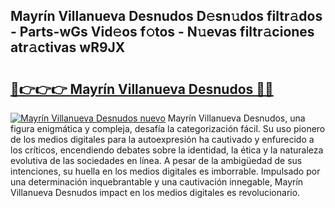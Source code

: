 ## Mayrín Villanueva Desnudos D𝚎sn𝚞dos filtr𝚊dos - Parts-wGs Vid𝚎os f𝚘tos - N𝚞evas filtr𝚊ciones atr𝚊ctivas wR9JX

# <h2><a href="http://mba835b.tromn.icu/?c=Mayr%c3%adn+Villanueva+Desnudos">🔗👉👉👉 Mayrín Villanueva Desnudos 🔗🔗</a></h2>

[![Mayrín Villanueva Desnudos nuevo](https://i.imgur.com/pEAQMta.gif)](http://mba835b.tromn.icu/?c=Mayr%c3%adn+Villanueva+Desnudos)
Mayrín Villanueva Desnudos, una figura enigmática y compleja, desafía la categorización fácil. Su uso pionero de los medios digitales para la autoexpresión ha cautivado y enfurecido a los críticos, encendiendo debates sobre la identidad, la ética y la naturaleza evolutiva de las sociedades en línea. A pesar de la ambigüedad de sus intenciones, su huella en los medios digitales es imborrable. Impulsado por una determinación inquebrantable y una cautivación innegable, Mayrín Villanueva Desnudos impact en los medios digitales es revolucionario.
